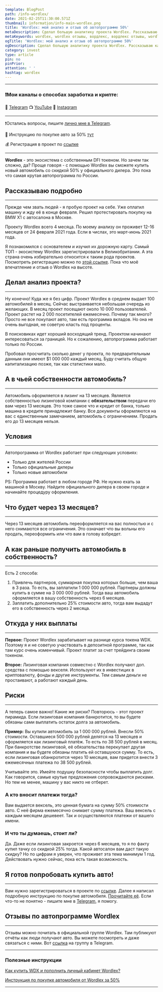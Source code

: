 ```yaml
---
template: BlogPost
path: /info-wordlex/
date: 2021-02-25T11:30:00.571Z
thumbnail: information/info-main-wordlex.png
title: 'Wordlex: мой анализ и отзыв об автопрограмме 50%'
metaDescription: Сделал большую аналитику проекта Wordlex. Рассказываю какие есть риски в автопрограмме. Показываю свой опыт участия в автопрограмме
metaKeywords: wordlex, wordlex отзывы, вордлекс, вордлекс отзывы, wordlex автопрограмма
ogTitle: 'Wordlex: мой анализ и отзыв об автопрограмме 50%'
ogDescription: Сделал большую аналитику проекта Wordlex. Рассказываю какие есть риски в автопрограмме. Показываю свой опыт участия в автопрограмме
category: invest
type: article
pin: no
pinPrior: 
attention: ' '
hashtag: wordlex
---
```


***
### ❗️Мои каналы о способах заработка и крипте: 
📱 [Telegram](https://t.me/pyromidinvest) 
📺 [YouTube](https://www.youtube.com/channel/UCc7s-9Ki7Is7YbCPpWzPcFw) 
🤳 [Instagram](https://instagram.com/pyromidi)
***

❗️Остались вопросы, пишите [лично мне в Telegram](https://t.me/girlwithbun).

👑 Инструкцию по покупке авто за 50% [тут](https://pyromid.ru/avtoprogramma-wordlex/)

💰 Регистрация в проект по [ссылке](https://lk.wordlex.online/?ref=TSPkmo2UFv6CkpBnhiYD8BNQj85i3GG9Pe) 
***

**Wordlex** - это экосистема с собственным DFI токеном. Но зачем так сложно, да? Проще говоря - с помощью Wordlex вы сможете купить новый автомобиль со скидкой 50% у официального дилера. Это пока что самая крутая автопрограмма по России.

## Рассказываю подробно
***

Прежде чем звать людей - я пробую проект на себе. Уже оплатил машину и жду её в конце февраля. Решил протестировать покупку на BMW X1 с автосалона в Москве. 

Проекту Wordlex всего 4 месяца. По моему анализу он проживет 12-16 месяцев от 24 февраля 2021 года. Если в числах, это март-июнь 2021 года.

Я познакомился с основателем и изучил их дорожную карту. Самый ТОП - экосистему Wordlex зарегистрировали в Великобритании. А эта страна очень избирательно относится к таким рода проектов. Посмотреть регистрацию можно по [этой ссылке](https://find-and-update.company-information.service.gov.uk/company/13209692). Пока что моё впечатление и отзыв о Wordlex на высоте.

## Делал анализ проекта?
***

Ну конечно! Куда же я без цифр. Проект Wordlex в среднем выдает 100 автомобилей в месяц. Сейчас выстраивается небольшая очередь из желающих. В месяц проект посещают около 10 000 пользователей. Проект растет на 2 000 посетителей ежемесячно. Почему так много? Просто не все покупают авто, там есть программа вкладов. Но она не очень выгодная, не советую класть под проценты.

В поисковиках идет хороший восходящий тренд. Проектом начинают интересоваться за границей. Но к сожалению, автопрограмма работает только по России. 

Пробовал просчитать сколько денег у проекта, по предварительным данным они имеют $1 000 000 каждый месяц. Буду считать общую капитализацию позже, так как статистики мало.

## А в чьей собственности автомобиль?
***

Автомобиль оформляется в лизинг на 13 месяцев. Является собственностью лизинговой компании с **обязательством** передачи его вам через 13 месяцев. Это тоже самое что и кредит от банка, только машина в кредите принадлежит банку. Все документы оформляются на вас с единственным замечанием, автомобиль с ограничением. Продать его до 13 месяцев нельзя.

##  Условия
***

Автопрограмма от Wordlex работает при следующих условиях:
* Только для жителей России
* Только официальные дилеры
* Только новые автомобили

PS: Программа работает в любом городе РФ. Не нужно ехать за машиной в Москву. Найдите официального дилера в своем городе и начинайте процедуру оформления.

## Что будет через 13 месяцев?
***

Через 13 месяцев автомобиль переоформляется на вас полностью и с него снимаются все ограничения. Это означает что вы вольны его продать, переоформить или что вам в голову взбредет.

## А как раньше получить автомобиль в собственность?
***

Есть 2 способа:
1. Привлечь партнеров, суммарная покупка которых больше, чем ваша в 3 раза. То есть, вы заплатили 1 000 000 рублей. Партнеры должны купить в сумме на 3 000 000 рублей. Тогда ваш автомобиль оформляется в вашу собственность через 6 месяцев.
2. Заплатить дополнительно 25% стоимости авто, тогда вам выдадут его в собственность через 2 месяца.

## Откуда у них выплаты
***

**Первое:** Проект Wordlex зарабатывает на разнице курса токена WDX. Поэтому я и не советую участвовать в депозитной программе, так как там курс очень изменчивый. Проект платит за счет трейдинга своим токеном.

**Второе:** Лизинговая компания совместно с Wordlex получают доп. средства с помощью векселя. Используют их в инвестицих в криптовалюту, фонды и другие инструменты. Тем самым деньги не простаивают, а работают каждый день. 

## Риски
***

А теперь самое важно! Какие же риски? Повторюсь - этот проект пирамида. Если лизинговая компания банкротится, то вы будете обязаны сами выплатить остаток долга за автомобиль.

**Пример:**
Вы купили автомобиль за 1 000 000 рублей. Внесли 50% стоимости. Оставшиеся 500 000 рублей делятся на 13 месяцев и оформляется как лизинговый платёж. То есть по 38 500 рублей в месяц. При банкротстве лизинговой, её обязательства перекупает другая компания и вы будете обязаны платить ей оставшуюся сумму. То есть, если лизинговая обанкротится через 10 месяцев, вам придется внести 3 ежемесячных платежа по 38 500 рублей.

Учитывайте это. Имейте подушку безопасности чтобы выплатить долг. Как говорится, самые крутые предложения сопровождаются рисками. Но тем не менее, машину у вас никто не отберет.

### А кто вносит платежи тогда?
Вам выдается вексель, это ценная бумага на сумму 50% стоимости авто. С неё фирма ежемесячно снимает сумму платежа. Ваш вексель с каждым месяцем дешевеет. Так и осуществляются платежи от вашего имени.

### И что ты думаешь, стоит ли?
Да. Даже если лизинговая закроется через 6 месяцев, то я по факту купил тачку со скидкой 25% тогда. Какой автосалон вам даст такую скидку? Но по цифрам я уверен, что проживет эта тема минимум 1 год. Действовать нужно сейчас, пока есть такая возможность.

## Я готов попробовать купить авто!
***

Вам нужно зарегистрироваться в проекте по [ссылке](https://lk.wordlex.online/?ref=TSPkmo2UFv6CkpBnhiYD8BNQj85i3GG9Pe). Далее я написал подробную инструкцию по покупке автомобиля. [Прочитайте её](https://pyromid.ru/avtoprogramma-wordlex/). Если что-то не понятно - пишите мне в [Telegram](https://t.me/girlwithbun), я помогу.

## Отзывы по автопрограмме Wordlex
***

Отзывы можно почитать в официальной группе Wordlex. Там публикуют отчёты как люди получают авто. Вы можете посмотреть и даже связаться с ними. Вот [ссылка](https://t.me/wdx_otziv) на группу в Telegram.


***
### Полезные инструкции
[Как купить WDX и пополнить личный кабинет Wordlex?](http://pyromid.ru/popolnenie-wordlex/)

[Инструкция по покупке автомобиля от Wordlex за 50%](https://pyromid.ru/avtoprogramma-wordlex/)
***

